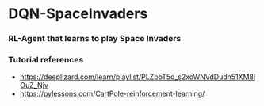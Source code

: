 # DQN-SpaceInvaders

### RL-Agent that learns to play Space Invaders 

### Tutorial references
* https://deeplizard.com/learn/playlist/PLZbbT5o_s2xoWNVdDudn51XM8lOuZ_Njv
* https://pylessons.com/CartPole-reinforcement-learning/
